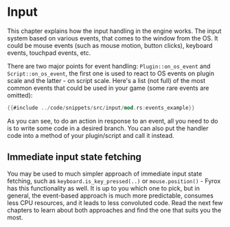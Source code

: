 # Input 

This chapter explains how the input handling in the engine works. The input system based on various events, that comes
to the window from the OS. It could be mouse events (such as mouse motion, button clicks), keyboard events, touchpad
events, etc. 

There are two major points for event handling: `Plugin::on_os_event` and `Script::on_os_event`, the first one is used
to react to OS events on plugin scale and the latter - on script scale. Here's a list (not full) of the most common
events that could be used in your game (some rare events are omitted):

```rust
{{#include ../code/snippets/src/input/mod.rs:events_example}}
```

As you can see, to do an action in response to an event, all you need to do is to write some code in a desired branch.
You can also put the handler code into a method of your plugin/script and call it instead. 

## Immediate input state fetching

You may be used to much simpler approach of immediate input state fetching, such as `keyboard.is_key_pressed(..)` or
`mouse.position()` - Fyrox has this functionality as well. It is up to you which one to pick, but in general, the 
event-based approach is much more predictable, consumes less CPU resources, and it leads to less convoluted code.
Read the next few chapters to learn about both approaches and find the one that suits you the most.